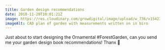 ```yaml
---
title: Garden design recommendations
date: 2018-11-20T10:01:21Z
image: https://res.cloudinary.com/growdigital/image/upload/w_736/v1542316688/033C1010-2720-43D8-9FB0-F5CA77C20FD7_lzdl37.jpg
imageAlt: CAD plan of garden with measurements written on in biro
---
```


Just about to start designing the Ornamental #ForestGarden, can you send me your garden design book recommendations! Thanx 🙂

